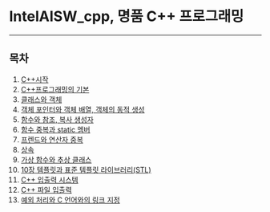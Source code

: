 # IntelAISW_cpp, 명품 C++ 프로그래밍
***
## 목차
1. [C++시작](./Ch1)<br>
2. [C++프로그래밍의 기본](./Ch2/)<br>
3. [클래스와 객체](./Ch3#3장-클래스와-객체)<br>
4. [객체 포인터와 객체 배열, 객체의 동적 생성](./Ch4/)<br>
5. [함수와 참조, 복사 생성자](./Ch5)<br>
6. [함수 중복과 static 멤버](./Ch6/)<br>
7. [프렌드와 연산자 중복](./Ch7#7장-프렌드와-연산자-중복)<br>
8. [상속](./Ch8/)<br>
9. [가상 함수와 추상 클래스](./Ch9)<br>
10. [10장 템플릿과 표준 템플릿 라이브러리(STL)](./Ch10/)<br>
11. [C++ 입출력 시스템](./Ch11)<br>
12. [C++ 파일 입출력](./Ch12/#)<br>
13. [예외 처리와 C 언어와의 링크 지정](./Ch13)<br>
